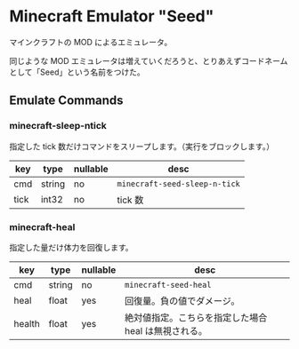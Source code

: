 # Minecraft Emulator "Seed"

マインクラフトの MOD によるエミュレータ。

同じような MOD エミュレータは増えていくだろうと、とりあえずコードネームとして「Seed」という名前をつけた。

## Emulate Commands

### minecraft-sleep-ntick

指定した tick 数だけコマンドをスリープします。（実行をブロックします。）

| key  | type   | nullable | desc                          |
| ---- | ------ | -------- | ----------------------------- |
| cmd  | string | no       | `minecraft-seed-sleep-n-tick` |
| tick | int32  | no       | tick 数                       |

### minecraft-heal

指定した量だけ体力を回復します。

| key    | type   | nullable | desc                                                 |
| ------ | ------ | -------- | ---------------------------------------------------- |
| cmd    | string | no       | `minecraft-seed-heal`                                |
| heal   | float  | yes      | 回復量。負の値でダメージ。                           |
| health | float  | yes      | 絶対値指定。こちらを指定した場合 heal は無視される。 |
